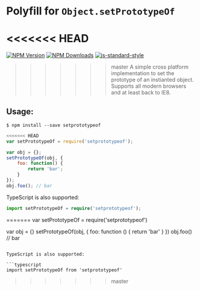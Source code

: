# Polyfill for `Object.setPrototypeOf`

<<<<<<< HEAD
=======
[![NPM Version](https://img.shields.io/npm/v/setprototypeof.svg)](https://npmjs.org/package/setprototypeof)
[![NPM Downloads](https://img.shields.io/npm/dm/setprototypeof.svg)](https://npmjs.org/package/setprototypeof)
[![js-standard-style](https://img.shields.io/badge/code%20style-standard-brightgreen.svg)](https://github.com/standard/standard)

>>>>>>> master
A simple cross platform implementation to set the prototype of an instianted object.  Supports all modern browsers and at least back to IE8.

## Usage:

```
$ npm install --save setprototypeof
```

```javascript
<<<<<<< HEAD
var setPrototypeOf = require('setprototypeof');

var obj = {};
setPrototypeOf(obj, {
	foo: function() {
		return 'bar';
	}
});
obj.foo(); // bar
```

TypeScript is also supported:
```typescript
import setPrototypeOf = require('setprototypeof');
```
=======
var setPrototypeOf = require('setprototypeof')

var obj = {}
setPrototypeOf(obj, {
  foo: function () {
    return 'bar'
  }
})
obj.foo() // bar
```

TypeScript is also supported:

```typescript
import setPrototypeOf from 'setprototypeof'
```
>>>>>>> master
